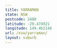 ```yaml
---
title: YARRAMAN
state: NSW
postcode: 2400
latitude: -29.474921
longitude: 149.462148
url: /nsw/yarraman/
layout: suburb
---
```

